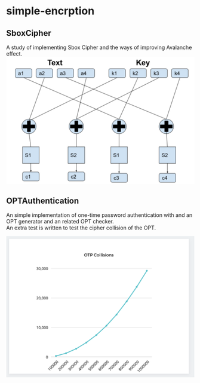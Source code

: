 # simple-encrption

## SboxCipher
A study of implementing Sbox Cipher and the ways of improving Avalanche effect. \
![Diagram of Cipher implementation](./Diagrams/Sbox.png)

## OPTAuthentication
An simple implementation of one-time password authentication with and an OPT generator and an related OPT checker. \
An extra test is written to test the cipher collision of the OPT.

![Diagram of OPT Collision Study](./Diagrams/OPTcollision.png)
